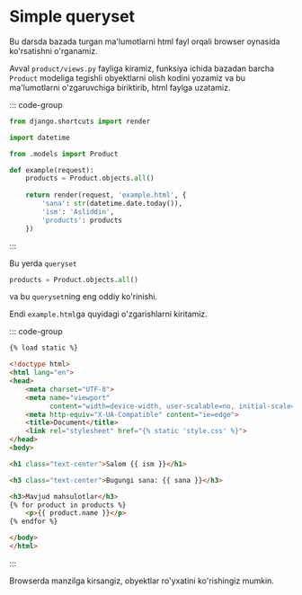 # Simple queryset

Bu darsda bazada turgan ma'lumotlarni html fayl orqali browser oynasida ko'rsatishni o'rganamiz.

Avval `product/views.py` fayliga kiramiz, funksiya ichida bazadan barcha `Product` modeliga tegishli obyektlarni olish
kodini yozamiz va bu ma'lumotlarni o'zgaruvchiga biriktirib, html faylga uzatamiz.

::: code-group

```python {5,8,13} [product/views.py]
from django.shortcuts import render

import datetime

from .models import Product

def example(request):
    products = Product.objects.all()
    
    return render(request, 'example.html', {
        'sana': str(datetime.date.today()),
        'ism': 'Asliddin',
        'products': products
    })
```

:::

Bu yerda `queryset`

```python
products = Product.objects.all()
```

va bu `queryset`ning eng oddiy ko'rinishi.


Endi `example.html`ga quyidagi o'zgarishlarni kiritamiz.

::: code-group

```html {19-22} [templates/example.html]
{% load static %}

<!doctype html>
<html lang="en">
<head>
    <meta charset="UTF-8">
    <meta name="viewport"
          content="width=device-width, user-scalable=no, initial-scale=1.0, maximum-scale=1.0, minimum-scale=1.0">
    <meta http-equiv="X-UA-Compatible" content="ie=edge">
    <title>Document</title>
    <link rel="stylesheet" href="{% static 'style.css' %}">
</head>
<body>

<h1 class="text-center">Salom {{ ism }}</h1>

<h3 class="text-center">Bugungi sana: {{ sana }}</h3>

<h3>Mavjud mahsulotlar</h3>
{% for product in products %}
    <p>{{ product.name }}</p>
{% endfor %}

</body>
</html>
```

:::

Browserda manzilga kirsangiz, obyektlar ro'yxatini ko'rishingiz mumkin.
